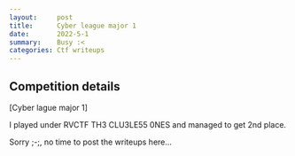 ```yaml
---
layout:     post
title:      Cyber league major 1
date:       2022-5-1
summary:    Busy :<
categories: Ctf writeups
---
```

## Competition details
[Cyber lague major 1]

I played under RVCTF TH3 CLU3LE55 0NES and managed to get 2nd place.

Sorry ;-;, no time to post the writeups here...